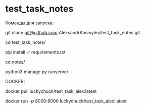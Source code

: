 # test_task_notes

 Команды для запуска:
 
git clone git@github.com:AleksandrKosmylev/test_task_notes.git

cd test_task_notes/

pip install -r requirements.txt

cd notes/

python3 manage.py runserver



DOCKER:

docker pull luckychuck/test_task_alex:latest

docker run -p 8000:8000 luckychuck/test_task_alex:latest
